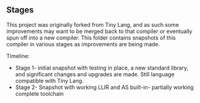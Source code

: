## Stages

This project was originally forked from Tiny Lang, and as such some improvements may want to be merged back to that compiler or eventually spun off into a new compiler. This folder contains snapshots of this compiler in various stages as improvements are being made.

Timeline:
* Stage 1- initial snapshot with testing in place, a new standard library, and significant changes and upgrades are made. Still language compatible with Tiny Lang.
* Stage 2- Snapshot with working LLIR and AS built-in- partially working complete toolchain

